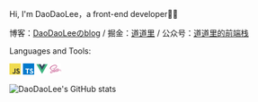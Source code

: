 Hi, I'm DaoDaoLee，a front-end developer👨‍💻

博客：[DaoDaoLeeのblog](https://daodaolee.cn) / 掘金：[道道里](https://juejin.cn/user/166781497122039) / 公众号：[道道里的前端栈](https://p3-juejin.byteimg.com/tos-cn-i-k3u1fbpfcp/1dcf733091574de1b3aa3b6e854ececb~tplv-k3u1fbpfcp-watermark.image)

Languages and Tools:

<code><img height="20" src="https://raw.githubusercontent.com/github/explore/80688e429a7d4ef2fca1e82350fe8e3517d3494d/topics/javascript/javascript.png"></code>
<code><img height="20" src="https://raw.githubusercontent.com/github/explore/80688e429a7d4ef2fca1e82350fe8e3517d3494d/topics/typescript/typescript.png"></code>
<code><img height="20" src="https://raw.githubusercontent.com/github/explore/80688e429a7d4ef2fca1e82350fe8e3517d3494d/topics/vue/vue.png"></code>
<code><img height="20" src="https://raw.githubusercontent.com/github/explore/80688e429a7d4ef2fca1e82350fe8e3517d3494d/topics/sass/sass.png"></code>

![DaoDaoLee's GitHub stats](https://github-readme-stats.vercel.app/api?username=daodaolee&show_icons=true&include_all_commits=true)
